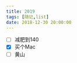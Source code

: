 ```yaml
---
title: 2019
tags: [随记,list]
date: 2018-12-30 20:00:00
---
```


- [ ] 减肥到140
- [x] 买个Mac
- [ ] 黄山
<!--more-->